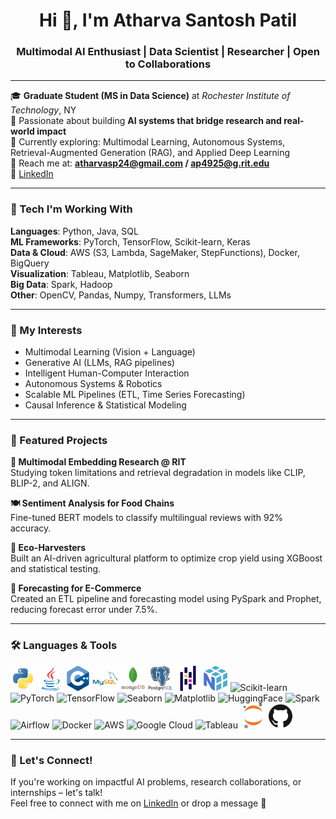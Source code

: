 <h1 align="center">Hi 👋, I'm Atharva Santosh Patil</h1>
<h3 align="center">Multimodal AI Enthusiast | Data Scientist | Researcher | Open to Collaborations</h3>

---

🎓 **Graduate Student (MS in Data Science)** at *Rochester Institute of Technology*, NY  
📌 Passionate about building **AI systems that bridge research and real-world impact**  
📍 Currently exploring: Multimodal Learning, Autonomous Systems, Retrieval-Augmented Generation (RAG), and Applied Deep Learning  
📨 Reach me at: **atharvasp24@gmail.com / ap4925@g.rit.edu**  
🔗 [LinkedIn]([https://www.linkedin.com/in/atharva-patil](https://www.linkedin.com/in/atharva-patil-420660200/))

---

### 🚀 Tech I'm Working With

**Languages**: Python, Java, SQL  
**ML Frameworks**: PyTorch, TensorFlow, Scikit-learn, Keras  
**Data & Cloud**: AWS (S3, Lambda, SageMaker, StepFunctions), Docker, BigQuery  
**Visualization**: Tableau, Matplotlib, Seaborn  
**Big Data**: Spark, Hadoop  
**Other**: OpenCV, Pandas, Numpy, Transformers, LLMs

---

### 🧠 My Interests
- Multimodal Learning (Vision + Language)
- Generative AI (LLMs, RAG pipelines)
- Intelligent Human-Computer Interaction
- Autonomous Systems & Robotics
- Scalable ML Pipelines (ETL, Time Series Forecasting)
- Causal Inference & Statistical Modeling

---

### 📌 Featured Projects

**🔬 Multimodal Embedding Research @ RIT**  
Studying token limitations and retrieval degradation in models like CLIP, BLIP-2, and ALIGN.

**🍽 Sentiment Analysis for Food Chains**  
Fine-tuned BERT models to classify multilingual reviews with 92% accuracy.

**🌾 Eco-Harvesters**  
Built an AI-driven agricultural platform to optimize crop yield using XGBoost and statistical testing.

**🛒 Forecasting for E-Commerce**  
Created an ETL pipeline and forecasting model using PySpark and Prophet, reducing forecast error under 7.5%.

---

### 🛠 Languages & Tools

<p align="left">
  <!-- Programming Languages -->
  <img src="https://raw.githubusercontent.com/devicons/devicon/master/icons/python/python-original.svg" alt="Python" width="40" height="40"/>
  <img src="https://raw.githubusercontent.com/devicons/devicon/master/icons/java/java-original.svg" alt="Java" width="40" height="40"/>
  <img src="https://raw.githubusercontent.com/devicons/devicon/master/icons/cplusplus/cplusplus-original.svg" alt="C++" width="40" height="40"/>
  
  <!-- Databases -->
  <img src="https://raw.githubusercontent.com/devicons/devicon/master/icons/mysql/mysql-original-wordmark.svg" alt="MySQL" width="40" height="40"/>
  <img src="https://raw.githubusercontent.com/devicons/devicon/master/icons/mongodb/mongodb-original-wordmark.svg" alt="MongoDB" width="40" height="40"/>
  <img src="https://raw.githubusercontent.com/devicons/devicon/master/icons/postgresql/postgresql-original-wordmark.svg" alt="PostgreSQL" width="40" height="40"/>

  <!-- Libraries & Frameworks -->
  <img src="https://raw.githubusercontent.com/devicons/devicon/master/icons/pandas/pandas-original.svg" alt="Pandas" width="40" height="40"/>
  <img src="https://raw.githubusercontent.com/devicons/devicon/master/icons/numpy/numpy-original.svg" alt="NumPy" width="40" height="40"/>
  <img src="https://upload.wikimedia.org/wikipedia/commons/0/05/Scikit_learn_logo_small.svg" alt="Scikit-learn" width="40" height="40"/>
  <img src="https://www.vectorlogo.zone/logos/pytorch/pytorch-icon.svg" alt="PyTorch" width="40" height="40"/>
  <img src="https://www.vectorlogo.zone/logos/tensorflow/tensorflow-icon.svg" alt="TensorFlow" width="40" height="40"/>
  <img src="https://seaborn.pydata.org/_images/logo-mark-lightbg.svg" alt="Seaborn" width="40" height="40"/>
  <img src="https://matplotlib.org/_static/images/logo2.svg" alt="Matplotlib" width="40" height="40"/>
  <img src="https://huggingface.co/front/assets/huggingface_logo-noborder.svg" alt="HuggingFace" width="40" height="40"/>

  <!-- Big Data & Workflow -->
  <img src="https://www.vectorlogo.zone/logos/apache_spark/apache_spark-icon.svg" alt="Spark" width="40" height="40"/>
  <img src="https://www.vectorlogo.zone/logos/apache_airflow/apache_airflow-icon.svg" alt="Airflow" width="40" height="40"/>
  <img src="https://www.vectorlogo.zone/logos/docker/docker-icon.svg" alt="Docker" width="40" height="40"/>

  <!-- Cloud -->
  <img src="https://www.vectorlogo.zone/logos/amazon_aws/amazon_aws-icon.svg" alt="AWS" width="40" height="40"/>
  <img src="https://www.vectorlogo.zone/logos/google_cloud/google_cloud-icon.svg" alt="Google Cloud" width="40" height="40"/>

  <!-- Visualization & Tools -->
  <img src="https://www.vectorlogo.zone/logos/tableau/tableau-icon.svg" alt="Tableau" width="40" height="40"/>
  <img src="https://raw.githubusercontent.com/devicons/devicon/master/icons/jupyter/jupyter-original.svg" alt="Jupyter" width="40" height="40"/>
  <img src="https://raw.githubusercontent.com/devicons/devicon/master/icons/github/github-original.svg" alt="GitHub" width="40" height="40"/>
</p>

---

### 🤝 Let's Connect!

If you're working on impactful AI problems, research collaborations, or internships – let's talk!  
Feel free to connect with me on [LinkedIn](https://www.linkedin.com/in/atharva-patil) or drop a message 💬
